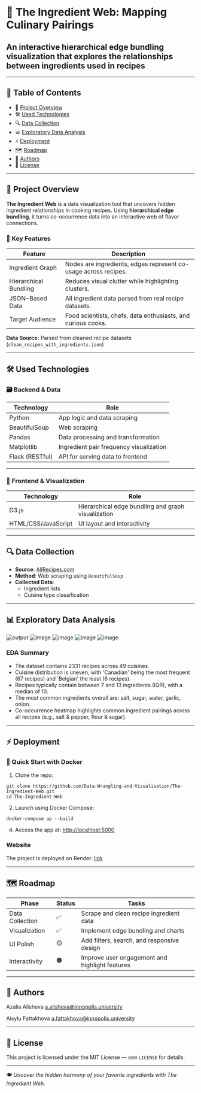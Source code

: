 # 🥘 The Ingredient Web: Mapping Culinary Pairings
## An interactive hierarchical edge bundling visualization that explores the relationships between ingredients used in recipes
---

## 📌 Table of Contents  
- 🚀 [Project Overview](#-project-overview)  
- 🛠️ [Used Technologies](#%EF%B8%8F-used-technologies)  
- 🔍 [Data Collection](#-data-collection)
- 📊 [Exploratory Data Analysis](#-exploratory-data-analysis) 
- ⚡ [Deployment](#-deployment)  
- 🗺️ [Roadmap](#%EF%B8%8F-roadmap)   
- 👥 [Authors](#-authors)  
- 📜 [License](#-license)  

---

## 🚀 Project Overview  
**The Ingredient Web** is a data visualization tool that uncovers hidden ingredient relationships in cooking recipes. Using **hierarchical edge bundling**, it turns co-occurrence data into an interactive web of flavor connections.

### 🔑 Key Features

| Feature | Description |
|--------|-------------|
| Ingredient Graph | Nodes are ingredients, edges represent co-usage across recipes. |
| Hierarchical Bundling | Reduces visual clutter while highlighting clusters. |
| JSON-Based Data | All ingredient data parsed from real recipe datasets. |
| Target Audience | Food scientists, chefs, data enthusiasts, and curious cooks. |

**Data Source:** Parsed from cleaned recipe datasets (`clean_recipes_with_ingredients.json`)

---

## 🛠️ Used Technologies

### 🗃️ Backend & Data

| Technology | Role |
|-----------|------|
| Python | App logic and data scraping |
| BeautifulSoup | Web scraping |
| Pandas | Data processing and transformation |
| Matplotlib | Ingredient pair frequency visualization |
| Flask (RESTful) | API for serving data to frontend |

---

### 🎨 Frontend & Visualization

| Technology | Role |
|-----------|------|
| D3.js | Hierarchical edge bundling and graph visualization |
| HTML/CSS/JavaScript | UI layout and interactivity |


---

## 🔍 Data Collection

- **Source**: [AllRecipes.com](https://www.allrecipes.com)
- **Method**: Web scraping using `BeautifulSoup`
- **Collected Data**:
  - Ingredient lists
  - Cuisine type classification

---

## 📊 Exploratory Data Analysis

![output](https://github.com/user-attachments/assets/9d8c16fe-7986-477b-b9d3-9f9109b3f210)
![image](https://github.com/user-attachments/assets/97e8b684-1bc7-48f1-bfc1-27955c3d8827)
![image](https://github.com/user-attachments/assets/0eab79cd-e29e-4130-ac61-5e80f8504dde)
![image](https://github.com/user-attachments/assets/449c6cb2-5146-4c94-9b9c-fb4c4bd4d402)
![image](https://github.com/user-attachments/assets/e3019d30-aeec-4987-b6bd-6641dcfb4d0d)

### EDA Summary 
- The dataset contains 2331 recipes across 49 cuisines.
- Cuisine distribution is uneven, with 'Canadian' being the most frequent (67 recipes) and 'Belgian' the least (6 recipes).
- Recipes typically contain between 7 and 13 ingredients (IQR), with a median of 10.
- The most common ingredients overall are: salt, sugar, water, garlic, onion.
- Co-occurrence heatmap highlights common ingredient pairings across all recipes (e.g., salt & pepper, flour & sugar).
---


## ⚡ Deployment

### 🔧 Quick Start with Docker

1. Clone the repo:

```
git clone https://github.com/Data-Wrangling-and-Visualisation/The-Ingredient-Web.git
cd The-Ingredient-Web
```

2. Launch using Docker Compose:

```
docker-compose up --build
```

4. Access the app at: [http://localhost:5000](http://172.18.0.2:5000/)

### Website
The project is deployed on Render: [link](https://the-ingredient-web-k6lv.onrender.com/)

---

## 🗺️ Roadmap

| Phase | Status | Tasks |
|-------|--------|-------|
Data Collection | ✅ | Scrape and clean recipe ingredient data
Visualization | ✅ | Implement edge bundling and charts
UI Polish | 🟡 | Add filters, search, and responsive design
Interactivity | 🟠 | Improve user engagement and highlight features

---

## 👥 Authors

Azalia Alisheva a.alisheva@innopolis.university

Aisylu Fattakhova a.fattakhova@innopolis.university

---

## 📜 License

This project is licensed under the MIT License — see `LICENSE` for details.

---

🍽️ *Uncover the hidden harmony of your favorite ingredients with The Ingredient Web.*
